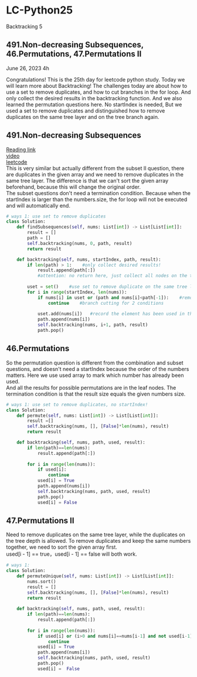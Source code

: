 # LC-Python25
Backtracking 5

## 491.Non-decreasing Subsequences, 46.Permutations, 47.Permutations II

June 26, 2023  4h

Congratulations!
This is the 25th day for leetcode python study. Today we will learn more about Backtracking!
The challenges today are about how to use a set to remove duplicates, and how to cut branches in the for loop. And only collect the desired results in the backtracking function.
And we also learned the permutation questions here. No startIndex is needed, But we used a set to remove duplicates and distinguished how to remove duplicates on the same tree layer and on the tree branch again.


## 491.Non-decreasing Subsequences
[Reading link](https://github.com/youngyangyang04/leetcode-master/blob/master/problems/0491.%E9%80%92%E5%A2%9E%E5%AD%90%E5%BA%8F%E5%88%97.md)\
[video](https://www.bilibili.com/video/BV1EG4y1h78v/?spm_id_from=pageDriver&vd_source=63f26efad0d35bcbb0de794512ac21f3)\
[leetcode](https://leetcode.com/problems/non-decreasing-subsequences/)\
This is very similar but actually different from the subset II question, there are duplicates in the given array and we need to remove duplicates in the same tree layer. The difference is that we can't sort the given array beforehand, because this will change the original order. \
The subset questions don't need a termination condition. Because when the startIndex is larger than the numbers.size, the for loop will not be executed and will automatically end.
```python
# ways 1: use set to remove duplicates
class Solution:
    def findSubsequences(self, nums: List[int]) -> List[List[int]]:
        result = []
        path = []
        self.backtracking(nums, 0, path, result)
        return result

    def backtracking(self, nums, startIndex, path, result):
        if len(path) > 1:    #only collect desired results!
            result.append(path[:])
            #attention: no return here, just collect all nodes on the tree
        
        uset = set()    #use set to remove duplicate on the same tree layer
        for i in range(startIndex, len(nums)):
            if nums[i] in uset or (path and nums[i]<path[-1]):    #remove duplicates on the same tree layer, and keep the numbers increasing
                continue    #branch cutting for 2 conditions
            
            uset.add(nums[i])   #record the element has been used in this tree layer
            path.append(nums[i])
            self.backtracking(nums, i+1, path, result)
            path.pop()
```


## 46.Permutations
So the permutation question is different from the combination and subset questions, and doesn't need a startIndex because the order of the numbers matters. Here we use used array to mark which number has already been used. \
And all the results for possible permutations are in the leaf nodes. The termination condition is that the result size equals the given numbers size.
```python
# ways 1: use set to remove duplicates, no startIndex!
class Solution:
    def permute(self, nums: List[int]) -> List[List[int]]:
        result =[]
        self.backtracking(nums, [], [False]*len(nums), result)
        return result

    def backtracking(self, nums, path, used, result):
        if len(path)==len(nums):
            result.append(path[:])
            
        for i in range(len(nums)):
            if used[i]:
                continue
            used[i] = True
            path.append(nums[i])
            self.backtracking(nums, path, used, result)
            path.pop()
            used[i] = False
```


## 47.Permutations II
Need to remove duplicates on the same tree layer, while the duplicates on the tree depth is allowed. To remove duplicates and keep the same numbers together, we need to sort the given array first.\
used[i - 1] == true，used[i - 1] == false will both work.
```python
# ways 1: 
class Solution:
    def permuteUnique(self, nums: List[int]) -> List[List[int]]:
        nums.sort()
        result = []
        self.backtracking(nums, [], [False]*len(nums), result)
        return result
    
    def backtracking(self, nums, path, used, result):
        if len(path)==len(nums):
            result.append(path[:])
        
        for i in range(len(nums)):
            if used[i] or (i>0 and nums[i]==nums[i-1] and not used[i-1]):
                continue
            used[i] = True
            path.append(nums[i])
            self.backtracking(nums, path, used, result)
            path.pop()
            used[i] =  False
```


